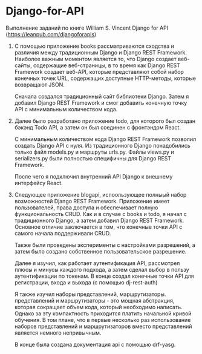 # Django-for-API
Выполнение заданий по книге William S. Vincent​ Django for API (https://leanpub.com/djangoforapis)

1. С помощью приложение books рассматриваются сходства и различия между традиционным
    Django и Django REST Framework. Наиболее важным моментом является то,
    что Django создает веб-сайты, содержащие веб-страницы, в то время как
    Django REST Framework создает веб-API, которые представляют собой набор
    конечных точек URL, содержащих доступные HTTP-методы, которые
    возвращают JSON.

    Сначала создался традиционный сайт библиотеки Django. Затем я добавил Django REST
    Framework и смог добавить конечную точку API с минимальным
    количеством кода.
    
2. Далее было разработано приложение todo, для которого был создан бэкэнд Todo API, а затем
    он был соединен с фронтэндом React.
    
    С минимальным количеством кода Django REST Framework позволил
    создать Django API с нуля. Из традиционного Django понадобились
    только файл models.py и маршруты urls.py. Файлы views.py и
    serializers.py были полностью специфичны для Django REST Framework.
    
    После чего я подключил внутренний API Django к внешнему интерфейсу React.
    
3. Следующее приложение blogapi, испоользующее полныый набор
    возможностей Django REST Framework. Приложение имеет пользователей,
    права доступа и обеспечивает полную функциональность CRUD. 
    Как и в случае с books и todo, я начал с традиционного Django, а затем добавил 
    Django REST Framework. Основное отличие заключается в том, что конечные точки API 
    с самого начала поддерживали CRUD.
    
    Также были проведены эксперименты с настройками разрешений, а затем было создано
    собственное пользовательское разрешение.

    Далее я изучил, как работает аутентификация API, рассмотрел плюсы и минусы каждого подхода, 
    а затем сделал выбор в пользу аутентификации по токенам. В конце создал конечные точки API 
    для регистрации, входа и выхода (с помощью dj-rest-auth)
    
    Я также изучил наборы представлений, маршрутизаторы. представлений и маршрутизаторы - это мощная абстракция,
    которая сокращает объем кода, который необходимо написать. Однако за эту компактность 
    приходится платить начальной кривой обучения. В том плане, что в первые несколько раз использование
    наборов представлений и маршрутизаторов вместо представлений является немного непривычным.
    
    В конце была создана документация api с помощью drf-yasg.
